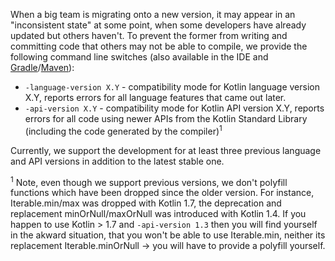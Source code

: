 [//]: # (title: Compatibility modes)

When a big team is migrating onto a new version, it may appear in an "inconsistent state" at some point, when some developers have already updated but others haven't. To prevent the former from writing and committing code that others may not be able to compile, we provide the following command line switches (also available in the IDE and [Gradle](gradle-compiler-options.md)/[Maven](maven.md#specifying-compiler-options)):   

* `-language-version X.Y` - compatibility mode for Kotlin language version X.Y, reports errors for all language features that came out later.
* `-api-version X.Y` - compatibility mode for Kotlin API version X.Y, reports errors for all code using newer APIs from the Kotlin Standard Library (including the code generated by the compiler)<sup>1</sup>

Currently, we support the development for at least three previous language and API versions in addition to the latest stable one.

<sup>1</sup> Note, even though we support previous versions, we don't polyfill functions which have been dropped since the older version. For instance, Iterable.min/max was dropped with Kotlin 1.7, the deprecation and replacement minOrNull/maxOrNull was introduced with Kotlin 1.4. If you happen to use Kotlin > 1.7 and `-api-version 1.3` then you will find yourself in the akward situation, that you won't be able to use Iterable.min, neither its replacement Iterable.minOrNull -> you will have to provide a polyfill yourself.
